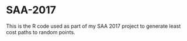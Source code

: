 # SAA-2017
This is the R code used as part of my SAA 2017 project to generate least cost paths to random points.
